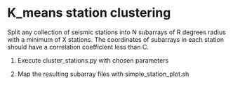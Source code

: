 # K\_means station clustering

Split any collection of seismic stations into N subarrays of R degrees radius
with a minimum of X stations. The coordinates of subarrays in each station
should have a correlation coefficient less than C.

1. Execute cluster\_stations.py with chosen parameters

2. Map the resulting subarray files with simple\_station\_plot.sh
